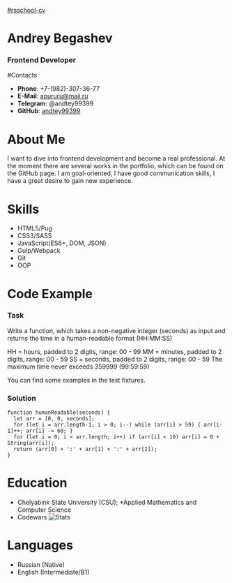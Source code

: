 [#rsschool-cv](https://andtey99399.github.io/rsschool-cv/cv)

# Andrey Begashev
### Frontend Developer

#Contacts
- __Phone__: +7-(982)-307-36-77
- __E-Mail__: apururu@mail.ru
- __Telegram__: @andtey99399
- __GitHub__: [andtey99399](https://github.com/andtey99399)

# About Me
I want to dive into frontend development and become a real professional. At the moment there are several works in the portfolio, which can be found on the GitHub page. I am goal-oriented, I have good communication skills, I have a great desire to gain new experience.

# Skills
- HTML5/Pug
- CSS3/SASS
- JavaScript(ES6+, DOM, JSON)
- Gulp/Webpack
- Git
- OOP

# Code Example
### Task
Write a function, which takes a non-negative integer (seconds) as input and returns the time in a human-readable format (HH:MM:SS)

HH = hours, padded to 2 digits, range: 00 - 99
MM = minutes, padded to 2 digits, range: 00 - 59
SS = seconds, padded to 2 digits, range: 00 - 59
The maximum time never exceeds 359999 (99:59:59)

You can find some examples in the test fixtures.
### Solution
```
function humanReadable(seconds) {
  let arr = [0, 0, seconds];
  for (let i = arr.length-1; i > 0; i--) while (arr[i] > 59) { arr[i-1]++; arr[i] -= 60; }
  for (let i = 0; i < arr.length; i++) if (arr[i] < 10) arr[i] = 0 + String(arr[i]);
  return (arr[0] + ':' + arr[1] + ':' + arr[2]);
}
```

# Education
- Chelyabink State University (CSU);
    *Applied Mathematics and Computer Science
- Codewars
![Stats](https://www.codewars.com/users/andtey99399/badges/large)

# Languages
- Russian (Native)
- English (Intermediate/B1)